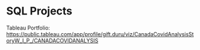 # SQL Projects

Tableau Portfolio: 
https://public.tableau.com/app/profile/gift.duru/viz/CanadaCovidAnalysisStoryW_I_P_/CANADACOVIDANALYSIS
